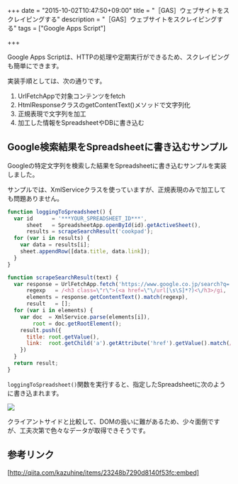 +++
date = "2015-10-02T10:47:50+09:00"
title = "［GAS］ウェブサイトをスクレイピングする"
description = "［GAS］ウェブサイトをスクレイピングする"
tags = ["Google Apps Script"]

+++

Google Apps Scriptは、HTTPの処理や定期実行ができるため、スクレイピングも簡単にできます。

実装手順としては、次の通りです。

1. UrlFetchAppで対象コンテンツをfetch
2. HtmlResponseクラスのgetContentText()メソッドで文字列化
3. 正規表現で文字列を加工
4. 加工した情報をSpreadsheetやDBに書き込む

## Google検索結果をSpreadsheetに書き込むサンプル

Googleの特定文字列を検索した結果をSpreadsheetに書き込むサンプルを実装しました。

サンプルでは、XmlServiceクラスを使っていますが、正規表現のみで加工しても問題ありません。

```javascript
function loggingToSpreadsheet() {
  var id      = '***YOUR_SPREADSHEET_ID***',
      sheet   = SpreadsheetApp.openById(id).getActiveSheet(),
      results = scrapeSearchResult('cookpad');
  for (var i in results) {
    var data = results[i];
    sheet.appendRow([data.title, data.link]);
  }
}

function scrapeSearchResult(text) {
  var response = UrlFetchApp.fetch('https://www.google.co.jp/search?q='+text),
      regexp   = /<h3 class=\"r\">(<a href=\"\/url[\s\S]*?)<\/h3>/gi,
      elements = response.getContentText().match(regexp),
      result   = [];
  for (var i in elements) {
    var doc  = XmlService.parse(elements[i]),
        root = doc.getRootElement();
    result.push({
      title: root.getValue(),
      link:  root.getChild('a').getAttribute('href').getValue().match(/^\/url\?q=(.+?)\&/)[1]
    })
  }
  return result;
}
```

`loggingToSpreadsheet()`関数を実行すると、指定したSpreadsheetに次のように書き込まれます。

![](https://i.gyazo.com/7bc0f7139440c5223a6e77c33e8aafa4.png)

クライアントサイドと比較して、DOMの扱いに難があるため、少々面倒ですが、工夫次第で色々なデータが取得できそうです。

## 参考リンク

[http://qiita.com/kazuhine/items/23248b7290d8140f53fc:embed]
